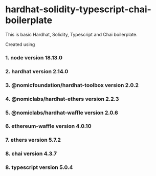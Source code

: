 # hardhat-solidity-typescript-chai-boilerplate
This is basic Hardhat, Solidity, Typescript and Chai boilerplate.

Created using 
### 1. node version 18.13.0
### 2. hardhat version 2.14.0
### 3. @nomicfoundation/hardhat-toolbox version 2.0.2
### 4. @nomiclabs/hardhat-ethers version 2.2.3
### 5. @nomiclabs/hardhat-waffle version 2.0.6
### 6. ethereum-waffle version 4.0.10
### 7. ethers version 5.7.2
### 8. chai version 4.3.7
### 8. typescript version 5.0.4
